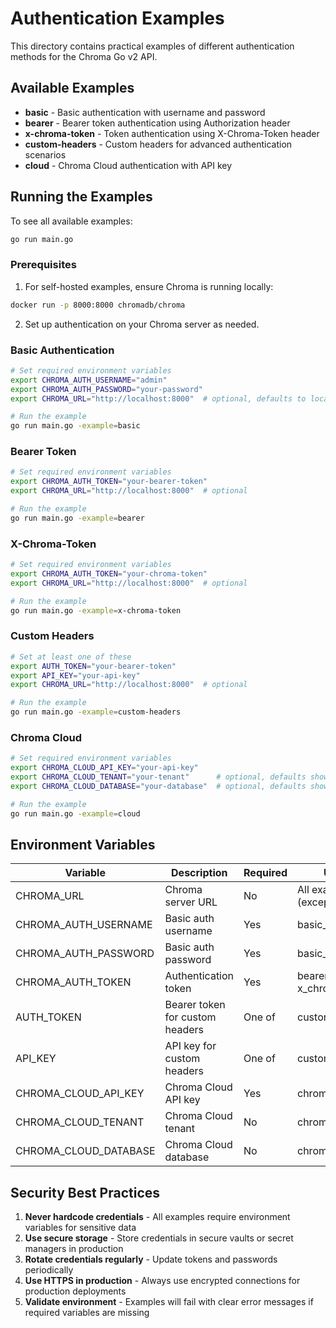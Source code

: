 # Authentication Examples

This directory contains practical examples of different authentication methods for the Chroma Go v2 API.

## Available Examples

- **basic** - Basic authentication with username and password
- **bearer** - Bearer token authentication using Authorization header
- **x-chroma-token** - Token authentication using X-Chroma-Token header
- **custom-headers** - Custom headers for advanced authentication scenarios
- **cloud** - Chroma Cloud authentication with API key

## Running the Examples

To see all available examples:
```bash
go run main.go
```

### Prerequisites

1. For self-hosted examples, ensure Chroma is running locally:

```bash
docker run -p 8000:8000 chromadb/chroma
```

2. Set up authentication on your Chroma server as needed.

### Basic Authentication

```bash
# Set required environment variables
export CHROMA_AUTH_USERNAME="admin"
export CHROMA_AUTH_PASSWORD="your-password"
export CHROMA_URL="http://localhost:8000"  # optional, defaults to localhost:8000

# Run the example
go run main.go -example=basic
```

### Bearer Token

```bash
# Set required environment variables
export CHROMA_AUTH_TOKEN="your-bearer-token"
export CHROMA_URL="http://localhost:8000"  # optional

# Run the example
go run main.go -example=bearer
```

### X-Chroma-Token

```bash
# Set required environment variables
export CHROMA_AUTH_TOKEN="your-chroma-token"
export CHROMA_URL="http://localhost:8000"  # optional

# Run the example
go run main.go -example=x-chroma-token
```

### Custom Headers

```bash
# Set at least one of these
export AUTH_TOKEN="your-bearer-token"
export API_KEY="your-api-key"
export CHROMA_URL="http://localhost:8000"  # optional

# Run the example
go run main.go -example=custom-headers
```

### Chroma Cloud

```bash
# Set required environment variables
export CHROMA_CLOUD_API_KEY="your-api-key"
export CHROMA_CLOUD_TENANT="your-tenant"      # optional, defaults shown
export CHROMA_CLOUD_DATABASE="your-database"  # optional, defaults shown

# Run the example
go run main.go -example=cloud
```

## Environment Variables

| Variable              | Description                     | Required | Used By                            |
|-----------------------|---------------------------------|----------|------------------------------------|
| CHROMA_URL            | Chroma server URL               | No       | All examples (except cloud)        |
| CHROMA_AUTH_USERNAME  | Basic auth username             | Yes      | basic_auth.go                      |
| CHROMA_AUTH_PASSWORD  | Basic auth password             | Yes      | basic_auth.go                      |
| CHROMA_AUTH_TOKEN     | Authentication token            | Yes      | bearer_token.go, x_chroma_token.go |
| AUTH_TOKEN            | Bearer token for custom headers | One of   | custom_headers.go                  |
| API_KEY               | API key for custom headers      | One of   | custom_headers.go                  |
| CHROMA_CLOUD_API_KEY  | Chroma Cloud API key            | Yes      | chroma_cloud.go                    |
| CHROMA_CLOUD_TENANT   | Chroma Cloud tenant             | No       | chroma_cloud.go                    |
| CHROMA_CLOUD_DATABASE | Chroma Cloud database           | No       | chroma_cloud.go                    |

## Security Best Practices

1. **Never hardcode credentials** - All examples require environment variables for sensitive data
2. **Use secure storage** - Store credentials in secure vaults or secret managers in production
3. **Rotate credentials regularly** - Update tokens and passwords periodically
4. **Use HTTPS in production** - Always use encrypted connections for production deployments
5. **Validate environment** - Examples will fail with clear error messages if required variables are missing